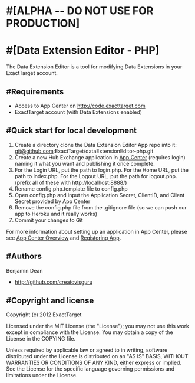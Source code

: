 #[ALPHA -- DO NOT USE FOR PRODUCTION]
================

#[Data Extension Editor - PHP]
=================

The Data Extension Editor is a tool for modifying Data Extensions in your ExactTarget account.

#Requirements
----------
* Access to App Center on http://code.exacttarget.com
* ExactTarget account (with Data Extensions enabled)


#Quick start for local development
-----------

1. Create a directory clone the Data Extension Editor App repo into it: git@github.com:ExactTarget/dataExtensionEditor-php.git
2. Create a new Hub Exchange application in [App Center](http://code.exacttarget.com/appcenter) (requires login) naming it what you want and publishing it once complete. 
3. For the Login URL, put the path to login.php.  For the Home URL, put the path to index.php.  For the Logout URL, put the path for logout.php. (prefix all of these with http://localhost:8888/)
4. Rename config.php.template file to config.php
5. Open config.php and input the Application Secret, ClientID, and Client Secret provided by App Center
6. Remove the config.php file from the .gitignore file (so we can push our app to Heroku and it really works)
7. Commit your changes to Git

For more information about setting up an application in App Center, please see [App Center Overview](http://code.exacttarget.com/devcenter/getting-started/app-center-overview) and [Registering App](http://code.exacttarget.com/devcenter/devcenter/getting-started/app-center-overview/registering-app).

#Authors
-----------
Benjamin Dean

* http://github.com/creatovisguru

#Copyright and license
-----------

Copyright (c) 2012 ExactTarget

Licensed under the MIT License (the "License"); you may not use this work except in compliance with the License. You may obtain a copy of the License in the COPYING file.

Unless required by applicable law or agreed to in writing, software distributed under the License is distributed on an "AS IS" BASIS, WITHOUT WARRANTIES OR CONDITIONS OF ANY KIND, either express or implied. See the License for the specific language governing permissions and limitations under the License.

